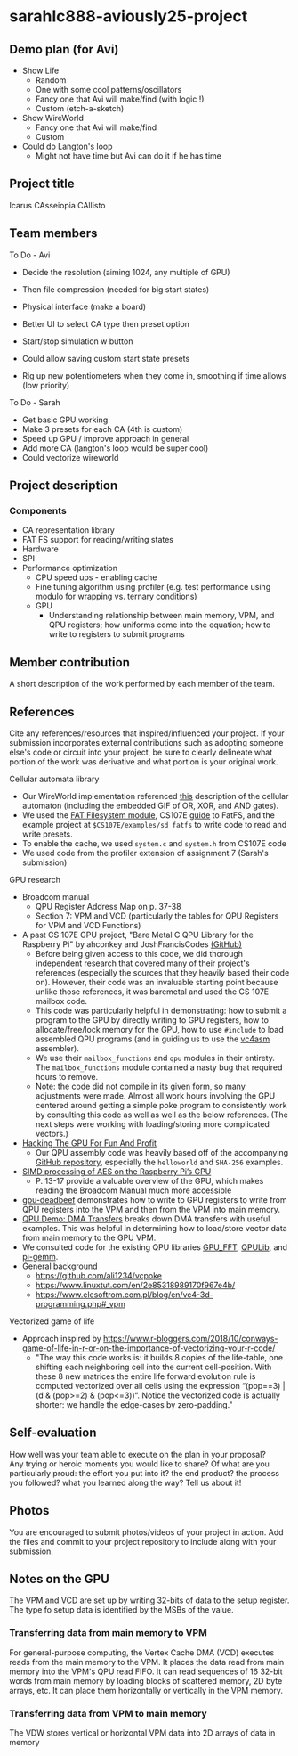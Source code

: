 # sarahlc888-aviously25-project
## Demo plan (for Avi)
- Show Life
    - Random
    - One with some cool patterns/oscillators
    - Fancy one that Avi will make/find (with logic !)
    - Custom (etch-a-sketch)
- Show WireWorld
    - Fancy one that Avi will make/find
    - Custom
- Could do Langton's loop
    - Might not have time but Avi can do it if he has time


## Project title
Icarus
CAsseiopia
CAllisto
## Team members

To Do - Avi
- Decide the resolution (aiming 1024, any multiple of GPU)
- Then file compression (needed for big start states) 

- Physical interface (make a board)
- Better UI to select CA type then preset option
- Start/stop simulation w button 
- Could allow saving custom start state presets
- Rig up new potentiometers when they come in, smoothing if time allows (low priority) 

To Do - Sarah
- Get basic GPU working 
- Make 3 presets for each CA (4th is custom)
- Speed up GPU / improve approach in general
- Add more CA (langton's loop would be super cool)
- Could vectorize wireworld 
## Project description
### Components
- CA representation library
- FAT FS support for reading/writing states
- Hardware
- SPI
- Performance optimization
    - CPU speed ups - enabling cache
    - Fine tuning algorithm using profiler (e.g. test performance using modulo for wrapping vs. ternary conditions)
    - GPU
        - Understanding relationship between main memory, VPM, and QPU registers; how uniforms come into the equation; how to write to registers to submit programs
## Member contribution
A short description of the work performed by each member of the team.

## References
Cite any references/resources that inspired/influenced your project. 
If your submission incorporates external contributions such as adopting 
someone else's code or circuit into your project, be sure to clearly 
delineate what portion of the work was derivative and what portion is 
your original work.

Cellular automata library
- Our WireWorld implementation referenced [this](https://mathworld.wolfram.com/WireWorld.html) description of the cellular automaton (including the embedded GIF of OR, XOR, and AND gates).
- We used the [FAT Filesystem module](http://elm-chan.org/fsw/ff/00index_e.html), CS107E [guide](http://cs107e.github.io/guides/extras/sd_library/) to FatFS, and the example project at `$CS107E/examples/sd_fatfs` to write code to read and write presets. 
- To enable the cache, we used `system.c` and `system.h` from CS107E code
- We used code from the profiler extension of assignment 7 (Sarah's submission)

GPU research
- Broadcom manual
    - QPU Register Address Map on p. 37-38
    - Section 7: VPM and VCD (particularly the tables for QPU Registers for VPM and VCD Functions)
- A past CS 107E GPU project, "Bare Metal C QPU Library for the Raspberry Pi" by ahconkey and JoshFrancisCodes [(GitHub)](https://github.com/cs107e/ahconkey-JoshFrancisCodes-project)
    - Before being given access to this code, we did thorough independent research that covered many of their project's references (especially the sources that they heavily based their code on). However, their code was an invaluable starting point because unlike those references, it was baremetal and used the CS 107E mailbox code.
    - This code was particularly helpful in demonstrating: how to submit a program to the GPU by directly writing to GPU registers, how to allocate/free/lock memory for the GPU, how to use `#include` to load assembled QPU programs (and in guiding us to use the [vc4asm](http://maazl.de/project/vc4asm/doc/) assembler).
    - We use their `mailbox_functions` and `qpu` modules in their entirety. The `mailbox_functions` module contained a nasty bug that required hours to remove.
    - Note: the code did not compile in its given form, so many adjustments were made. Almost all work hours involving the GPU centered around getting a simple poke program to consistently work by consulting this code as well as well as the below references. (The next steps were working with loading/storing more complicated vectors.)
- [Hacking The GPU For Fun And Profit](https://rpiplayground.wordpress.com/category/gpu/)
    - Our QPU assembly code was heavily based off of the accompanying [GitHub repository](https://github.com/elorimer/rpi-playground), especially the `helloworld` and `SHA-256` examples.
- [SIMD processing of AES on the Raspberry Pi’s GPU](https://www.mnm-team.org/pub/Fopras/rixe19/PDF-Version/rixe19.pdf)
    - P. 13-17 provide a valuable overview of the GPU, which makes reading the Broadcom Manual much more accessible
- [gpu-deadbeef](https://github.com/0xfaded/gpu-deadbeef) demonstrates how to write to GPU registers to write from QPU registers into the VPM and then from the VPM into main memory.
- [QPU Demo: DMA Transfers](https://asurati.github.io/wip/post/2021/09/28/qpu-demo-dma-transfers/) breaks down DMA transfers with useful examples. This was helpful in determining how to load/store vector data from main memory to the GPU VPM.
- We consulted code for the existing QPU libraries [GPU_FFT](http://www.aholme.co.uk/GPU_FFT/Main.htm), [QPULib](https://github.com/mn416/QPULib), and [pi-gemm](https://github.com/jetpacapp/pi-gemm/blob/master/helpers.asm).
- General background
    - https://github.com/ali1234/vcpoke
    - https://www.linuxtut.com/en/2e85318989170f967e4b/
    - https://www.elesoftrom.com.pl/blog/en/vc4-3d-programming.php#_vpm

Vectorized game of life
- Approach inspired by https://www.r-bloggers.com/2018/10/conways-game-of-life-in-r-or-on-the-importance-of-vectorizing-your-r-code/
    - "The way this code works is: it builds 8 copies of the life-table, one shifting each neighboring cell into the current cell-position. With these 8 new matrices the entire life forward evolution rule is computed vectorized over all cells using the expression “(pop==3) | (d & (pop>=2) & (pop<=3))“. Notice the vectorized code is actually shorter: we handle the edge-cases by zero-padding."

## Self-evaluation
How well was your team able to execute on the plan in your proposal?  
Any trying or heroic moments you would like to share? Of what are you particularly proud: the effort you put into it? the end product? 
the process you followed? what you learned along the way? Tell us about it!

## Photos
You are encouraged to submit photos/videos of your project in action. 
Add the files and commit to your project repository to include along with your submission.

## Notes on the GPU
The VPM and VCD are set up by writing 32-bits of data to the setup register. The type fo setup data is identified by the MSBs of the value.
### Transferring data from main memory to VPM

For general-purpose computing, the Vertex Cache DMA (VCD) executes reads from the main memory to the VPM. It places the data read from main memory into the VPM's QPU read FIFO. It can read sequences of 16 32-bit words from main memory by loading blocks of scattered memory, 2D byte arrays, etc. It can place them horizontally or vertically in the VPM memory.

### Transferring data from VPM to main memory 
The VDW stores vertical or horizontal VPM data into 2D arrays of data in memory